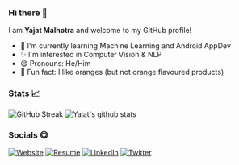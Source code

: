 ### Hi there 👋
I am **Yajat Malhotra** and welcome to my GitHub profile!
- 🌱 I’m currently learning Machine Learning and Android AppDev
- ✨ I'm interested in Computer Vision & NLP
- 😄 Pronouns: He/Him
- 🍊 Fun fact: I like oranges (but not orange flavoured products)

### Stats 📈

![GitHub Streak](http://github-readme-streak-stats.herokuapp.com?user=iamyajat&theme=dark)
![Yajat's github stats](https://github-readme-stats.vercel.app/api?username=iamyajat&bg_color=151515&show_icons=true&icon_color=fa8b00&border_color=b9b8b8&title_color=fff&text_color=fff)

### Socials 😋
<a href="https://www.iamyajat.com/" target="_blank"><img alt="Website" src="https://img.shields.io/badge/-Website-brightgreen?style=for-the-badge&logo=appveyor&logoColor=white&logo=data:null" /></a>
<a href="https://open.iamyajat.com/resume" target="_blank"><img alt="Resume" src="https://img.shields.io/badge/-Resume-important?style=for-the-badge&logo=appveyor&logoColor=white&color=fe7d37&logo=data:null" /></a>
<a href="https://open.iamyajat.com/linkedin" target="_blank"><img alt="LinkedIn" src="https://img.shields.io/badge/linkedin-%230077B5.svg?&style=for-the-badge&logo=linkedin&logoColor=white" /></a>
<a href="https://open.iamyajat.com/twitter" target="_blank"><img alt="Twitter" src="https://img.shields.io/badge/twitter-%231DA1F2.svg?&style=for-the-badge&logo=twitter&logoColor=white" /></a>
